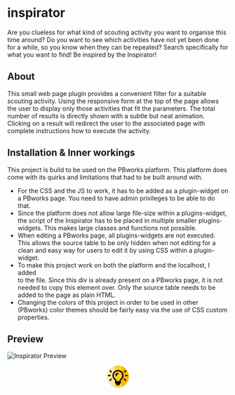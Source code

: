 # inspirator

Are you clueless for what kind of scouting activity you want to organise this time around? Do you want to see which
activities have not yet been done for a while, so you know when they can be repeated? Search specifically for what you
want to find! Be inspired by the Inspirator!

## About

This small web page plugin provides a convenient filter for a suitable scouting activity. Using the responsive form at
the top of the page allows the user to display only those activities that fit the parameters. The total number of
results is directly shown with a subtle but neat animation. Clicking on a result will redirect the user to the
associated page with complete instructions how to execute the activity.

## Installation & Inner workings

This project is build to be used on the PBworks platform. This platform does come with its quirks and limitations that
had to be built around with.

- For the CSS and the JS to work, it has to be added as a plugin-widget on a PBworks page. You need to have admin
  privileges to be able to do that.
- Since the platform does not allow large file-size within a plugins-widget, the script of the Inspirator has to be
  placed in multiple smaller plugins-widgets. This makes large classes and functions not possible.
- When editing a PBworks page, all plugins-widgets are not executed. This allows the source table to be only hidden when
  not editing for a clean and easy way for users to edit it by using CSS within a plugin-widget.
- To make this project work on both the platform and the localhost, I added <div id="wikipage-inner"> to the file. Since
  this div is already present on a PBworks page, it is not needed to copy this element over. Only the source table needs
  to be added to the page as plain HTML.
- Changing the colors of this project in order to be used in other (PBworks) color themes should be fairly easy via the
  use of CSS custom properties.

## Preview

![Inspirator Preview](https://user-images.githubusercontent.com/38226878/114247614-d05f1080-9995-11eb-8cbe-bb53b2c3005d.PNG)

<p align="center" width="100%">
    <img width="10%" src="favicon.png?raw=true"> 
</p>